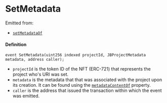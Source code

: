 # SetMetadata

Emitted from:

* [`setMetadataOf`](/docs/v4/deprecated/v2/contracts/jbprojects/write/setmetadataof.md)

#### Definition

```
event SetMetadata(uint256 indexed projectId, JBProjectMetadata metadata, address caller);
```

* `projectId` is the token ID of the NFT (ERC-721) that represents the project who's URI was set.
* `metadata` is the metadata that that was associated with the project upon its creation. It can be found using the [`metadataContentOf`](/docs/v4/deprecated/v2/contracts/jbprojects/properties/metadatacontentof.md) property.
* `caller` is the address that issued the transaction within which the event was emitted.

